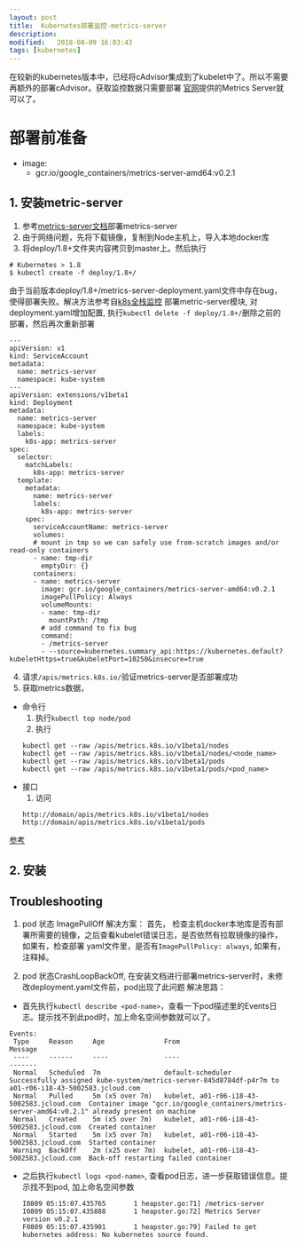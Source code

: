 ```yaml
---
layout: post
title:  Kubernetes部署监控-metrics-server
description: 
modified:   2018-08-09 16:03:43
tags: [kubernetes]
---
```


在较新的kubernetes版本中，已经将cAdvisor集成到了kubelet中了。所以不需要再额外的部署cAdvisor。获取监控数据只需要部署
[官网][offical]提供的Metrics Server就可以了。

# 部署前准备
- image:
	- gcr.io/google_containers/metrics-server-amd64:v0.2.1



## 1. 安装metric-server
1. 参考[metrics-server文档][metrics-server]部署metrics-server
2. 由于网络问题，先将下载镜像，复制到Node主机上，导入本地docker库
3. 将deploy/1.8+文件夹内容拷贝到master上。然后执行
```
# Kubernetes > 1.8
$ kubectl create -f deploy/1.8+/
```
由于当前版本deploy/1.8+/metrics-server-deployment.yaml文件中存在bug，使得部署失败。解决方法参考自[k8s全栈监控][juejin]
部署metric-server模块, 对deployment.yaml增加配置, 执行`kubectl delete -f deploy/1.8+/`删除之前的部署，然后再次重新部署
```
---
apiVersion: v1
kind: ServiceAccount
metadata:
  name: metrics-server
  namespace: kube-system
---
apiVersion: extensions/v1beta1
kind: Deployment
metadata:
  name: metrics-server
  namespace: kube-system
  labels:
    k8s-app: metrics-server
spec:
  selector:
    matchLabels:
      k8s-app: metrics-server
  template:
    metadata:
      name: metrics-server
      labels:
        k8s-app: metrics-server
    spec:
      serviceAccountName: metrics-server
      volumes:
      # mount in tmp so we can safely use from-scratch images and/or read-only containers
      - name: tmp-dir
        emptyDir: {}
      containers:
      - name: metrics-server
        image: gcr.io/google_containers/metrics-server-amd64:v0.2.1
        imagePullPolicy: Always
        volumeMounts:
        - name: tmp-dir
          mountPath: /tmp
		# add command to fix bug
	    command:
        - /metrics-server
        - --source=kubernetes.summary_api:https://kubernetes.default?kubeletHttps=true&kubeletPort=10250&insecure=true
```

4. 请求`/apis/metrics.k8s.io/`验证metrics-server是否部署成功
5. 获取metrics数据，
- 命令行
	1. 执行`kubectl top node/pod`
	2. 执行
	```
	kubectl get --raw /apis/metrics.k8s.io/v1beta1/nodes
	kubectl get --raw /apis/metrics.k8s.io/v1beta1/nodes/<node_name>
	kubectl get --raw /apis/metrics.k8s.io/v1beta1/pods
	kubectl get --raw /apis/metrics.k8s.io/v1beta1/pods/<pod_name>
	```
- 接口
	1. 访问
	```
	http://domain/apis/metrics.k8s.io/v1beta1/nodes
	http://domain/apis/metrics.k8s.io/v1beta1/pods
	```

[参考][url]

## 2. 安装


## Troubleshooting

1. pod 状态 ImagePullOff
解决方案：
首先， 检查主机docker本地库是否有部署所需要的镜像，之后查看kubelet错误日志，是否依然有拉取镜像的操作，如果有，检查部署
yaml文件里，是否有`ImagePullPolicy: always`, 如果有，注释掉。

2. pod 状态CrashLoopBackOff, 在安装文档进行部署metrics-server时，未修改deployment.yaml文件前，pod出现了此问题
解决思路：
 - 首先执行`kubectl describe <pod-name>`，查看一下pod描述里的Events日志。提示找不到此pod时，加上命名空间参数就可以了。
 ```
 Events:
  Type     Reason     Age               From                                        Message
  ----     ------     ----              ----                                        -------
  Normal   Scheduled  7m                default-scheduler                           Successfully assigned kube-system/metrics-server-845d8784df-p4r7m to a01-r06-i18-43-5002583.jcloud.com
  Normal   Pulled     5m (x5 over 7m)   kubelet, a01-r06-i18-43-5002583.jcloud.com  Container image "gcr.io/google_containers/metrics-server-amd64:v0.2.1" already present on machine
  Normal   Created    5m (x5 over 7m)   kubelet, a01-r06-i18-43-5002583.jcloud.com  Created container
  Normal   Started    5m (x5 over 7m)   kubelet, a01-r06-i18-43-5002583.jcloud.com  Started container
  Warning  BackOff    2m (x25 over 7m)  kubelet, a01-r06-i18-43-5002583.jcloud.com  Back-off restarting failed container

 ```
 - 之后执行`kubectl logs <pod-name>`, 查看pod日志，进一步获取错误信息。提示找不到pod, 加上命名空间参数
  	```
  	I0809 05:15:07.435765       1 heapster.go:71] /metrics-server
	I0809 05:15:07.435888       1 heapster.go:72] Metrics Server version v0.2.1
	F0809 05:15:07.435901       1 heapster.go:79] Failed to get kubernetes address: No kubernetes source found.
  	```





[metrics-server]: https://github.com/kubernetes-incubator/metrics-server
[url]: https://kubernetes.io/docs/tasks/debug-application-cluster/core-metrics-pipeline/
[juejin]: https://juejin.im/post/5b6592ace51d4515b01c11ed#heading-10

[offical]: https://kubernetes.io/docs/tasks/debug-application-cluster/core-metrics-pipeline/
